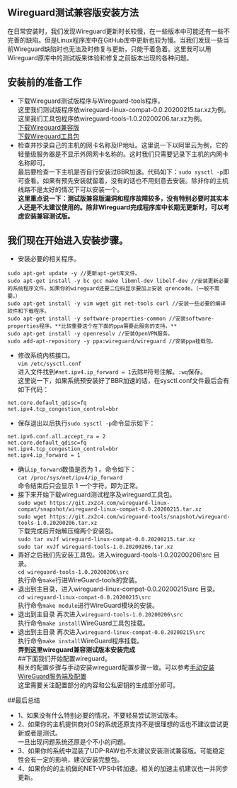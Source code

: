 ## Wireguard测试兼容版安装方法  
在日常安装时，我们发现Wireguard更新时长较慢，在一些版本中可能还有一些不完善的缺陷。但是Linux程序库中在GitHub库中更新也较为慢。当我们发现一些当前Wireguard缺陷时也无法及时修复与更新，只能干着急着。这里我可以用Wireguard原库中的测试版来体验和修复之前版本出现的各种问题。  
## 安装前的准备工作  
* 下载Wireguard测试版程序与Wireguard-tools程序。  
这里我们测试版程序依wireguard-linux-compat-0.0.20200215.tar.xz为例。  
这里我们工具包程序依wireguard-tools-1.0.20200206.tar.xz为例。  
[下载Wireguard兼容版](https://git.zx2c4.com/wireguard-linux-compat/snapshot/wireguard-linux-compat-0.0.20200215.tar.xz)  
[下载Wireguard工具包](https://git.zx2c4.com/wireguard-tools/snapshot/wireguard-tools-1.0.20200206.tar.xz)  
* 检查并抄录自己的主机的网卡名称及IP地址。这里说一下以阿里云为例，它的轻量级服务器是不显示外网网卡名称的。这时我们只需要记录下主机的内网卡名称即可。  
最后要检查一下主机是否自行安装过BBR加速。代码如下：`sudo sysctl -p`即可查看。如果有预先安装就留着，没有的话也不用刻意去安装。除非你的主机线路不是太好的情况下可以安装一个。  
**这里重点说一下：测试版兼容版漏洞和程序故障较多，没有特别必要时其实本人还是不太建议使用的。除非Wireguard完成程序库中长期无更新时，可以考虑安装兼容测试版。**  
## 我们现在开始进入安装步骤。  
* 安装必要的相关程序。  

```
sudo apt-get update -y //更新apt-get库文件。
sudo apt-get install -y bc gcc make libmnl-dev libelf-dev //安装更新必要的系统程序文件。如果你的wireguard还要二位码显示要加上安装 qrencode。（一般不需要。）
sudo apt-get install -y vim wget git net-tools curl //安装一些必要的编译软件和下载程序。
sudo apt-get install -y software-properties-common //安装software-properties程序。**比较重要这个在下面的ppa需要此服务的支持。**
sudo apt-get install -y openresolv //安装OpenVPN服务。
sudo add-apt-repository -y ppa:wireguard/wireguard //安装ppa挂载包。
```  
  
* 修改系统内核接口。  
`vim /etc/sysctl.conf`  
进入文件找到`#net.ipv4.ip_forward = 1`去除#符号注解。`:wq`保存。  
这里说一下，如果系统预安装好了BBR加速的话，在sysctl.conf文件最后会有如下代码：  
```
net.core.default_qdisc=fq
net.ipv4.tcp_congestion_control=bbr
```  
  

* 保存退出以后执行`sudo sysctl -p`命令显示如下：  
```
net.ipv6.conf.all.accept_ra = 2
net.core.default_qdisc=fq
net.ipv4.tcp_congestion_control=bbr
net.ipv4.ip_forward = 1
```  
  
* 确认`ip_forward`数值是否为 1 。命令如下：  
`cat /proc/sys/net/ipv4/ip_forward`  
命令结束后只会显示 1 一个字符。即为正常。  
* 接下来开始下载wireguard测试程序及wireguard工具包。  
`sudo wget https://git.zx2c4.com/wireguard-linux-compat/snapshot/wireguard-linux-compat-0.0.20200215.tar.xz`  
`sudo wget https://git.zx2c4.com/wireguard-tools/snapshot/wireguard-tools-1.0.20200206.tar.xz`  
下载完成后开始解压缩两个安装包。  
`sudo tar xvJf wireguard-linux-compat-0.0.20200215.tar.xz`  
`sudo tar xvJf wireguard-tools-1.0.20200206.tar.xz`  
* 弄好之后我们先安装工具包。进入wireguard-tools-1.0.20200206\src 目录。  
`cd wireguard-tools-1.0.20200206\src`  
执行命令`make`行进WireGuard-tools的安装。  
* 退出到主目录，进入wireguard-linux-compat-0.0.20200215\src 目录。  
`cd wireguard-linux-compat-0.0.20200215\src`  
执行命令`make module`进行WireGuard模块的安装。  
* 退出到主目录 再次进入`wireguard-tools-1.0.20200206\src`  
执行命令`make install`WireGuard工具包挂载。  
* 退出到主目录 再次进入`wireguard-linux-compat-0.0.20200215\src`  
执行命令`make install`WireGuard程序挂载。  
**弄到这里wireguard兼容测试版本安装完成**  
##下面我们开始配置wireguard。  
相关的配置步骤与手动安装wireguard配置步骤一致。可以参考[手动安装WireGuard服务端及配置](https://github.com/szhaolu/Ubuntu/blob/master/WireGuard/%E6%89%8B%E5%8A%A8%E5%AE%89%E8%A3%85WireGuard%E6%9C%8D%E5%8A%A1%E7%AB%AF%E5%8F%8A%E9%85%8D%E7%BD%AE.md)  
这里需要关注配置部分的内容和公私密钥的生成部分即可。  

##最后总结  
* 1、如果没有什么特别必要的情况，不要轻易尝试测试版本。
* 2、如果你的主机提供商对OS的系统还原支持不是很理想的话也不建议尝试更新或者是测试。  
一旦出现问题系统还原是个不小的问题。  
* 3、如果你的系统中混装了UDP-RAW也不太建议安装测试兼容版。可能稳定性会有一定的影响，建议安装完整包。  
* 4、如果你的的主机做的NET-VPS中转加速。相关的加速主机建议也一并同步更新。
